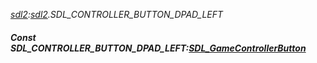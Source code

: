 _[sdl2](../../modules/sdl2/sdl2-module.md):[sdl2](../../modules/sdl2/sdl2-module.md).SDL\_CONTROLLER\_BUTTON\_DPAD\_LEFT_
##### Const SDL\_CONTROLLER\_BUTTON\_DPAD\_LEFT:[SDL_GameControllerButton](../../modules/sdl2/sdl2-sdl_gamecontrollerbutton.md)
